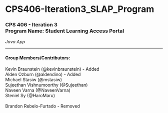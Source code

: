 <h1>CPS406-Iteration3_SLAP_Program</h1>
<h3>CPS 406 - Iteration 3<br>
Program Name: Student Learning Access Portal</h3>
<i>Java App</i>
<hr>
<h4>Group Members/Contributors:</h4>
Kevin Braunstein (@kevinbraunstein)       - Added<br>
Alden Ozburn (@aldendino)                 - Added<br>
Michael Stasiw (@mstasiw)<br>
Sujeethan Vishnumoorthy (@Sujeethan)<br>
Naveen Varna (@NaveenVarna)<br>
Steniel Sy (@HaroMaru)<br>
<br>
Brandon Rebelo-Furtado    - Removed
